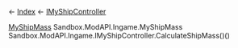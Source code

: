 ← [Index](Api-Index) ← [IMyShipController](Sandbox.ModAPI.Ingame.IMyShipController)

[MyShipMass](Sandbox.ModAPI.Ingame.MyShipMass) Sandbox.ModAPI.Ingame.MyShipMass Sandbox.ModAPI.Ingame.IMyShipController.CalculateShipMass()()